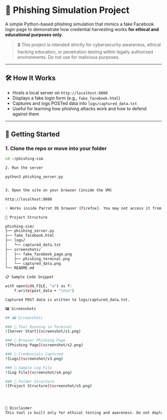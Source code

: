 # 🎯 Phishing Simulation Project

A simple Python-based phishing simulation that mimics a fake Facebook login page to demonstrate how credential harvesting works **for ethical and educational purposes only**.

> 🔒 This project is intended strictly for cybersecurity awareness, ethical hacking education, or penetration testing within legally authorized environments. Do not use for malicious purposes.

---

## 🛠️ How It Works

- Hosts a local server on `http://localhost:8080`
- Displays a fake login form (e.g., `fake_facebook.html`)
- Captures and logs POSTed data into `logs/captured_data.txt`
- Useful for learning how phishing attacks work and how to defend against them

---

## 🚀 Getting Started

### 1. Clone the repo or move into your folder
```bash
cd ~/phishing-sim

2. Run the server

python3 phishing_server.py


3. Open the site on your browser (inside the VM)

http://localhost:8080

💡 Works inside Parrot OS browser (Firefox). You may not access it from your host machine unless you tweak firewall/bridge settings.

📂 Project Structure

phishing-sim/
├── phishing_server.py
├── fake_facebook.html
├── logs/
│   └── captured_data.txt
├── screenshots/
│   ├── fake_facebook_page.png
│   ├── phishing_terminal.png
│   └── captured_data.png
└── README.md

📋 Sample Code Snippet

with open(LOG_FILE, "a") as f:
    f.write(post_data + "\n\n")

Captured POST data is written to logs/captured_data.txt.

🖼️ Screenshots

## 🖼️ Screenshots

### 📌 Tool Running in Terminal
![Server Start](screenshot/s1.png)

### 📌 Browser Phishing Page
![Phishing Page](screenshot/s2.png)

### 📌 Credentials Captured
![Logs](screenshot/s3.png)

### 📌 Sample Log File
![Log File](screenshot/s4.png)

### 📌 Folder Structure
![Project Structure](screenshot/s5.png)




🧠 Disclaimer
This tool is built only for ethical testing and awareness. Do not deploy against users or systems you do not have permission to test. Unauthorized use may violate laws and terms of service.
